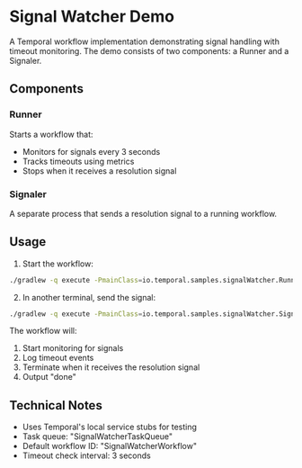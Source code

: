 # Signal Watcher Demo

A Temporal workflow implementation demonstrating signal handling with timeout monitoring. The demo consists of two components: a Runner and a Signaler.

## Components

### Runner
Starts a workflow that:
- Monitors for signals every 3 seconds
- Tracks timeouts using metrics
- Stops when it receives a resolution signal

### Signaler
A separate process that sends a resolution signal to a running workflow.

## Usage

1. Start the workflow:
```bash
./gradlew -q execute -PmainClass=io.temporal.samples.signalWatcher.Runner
```

2. In another terminal, send the signal:
```bash
./gradlew -q execute -PmainClass=io.temporal.samples.signalWatcher.Signaler
```

The workflow will:
1. Start monitoring for signals
2. Log timeout events
3. Terminate when it receives the resolution signal
4. Output "done"

## Technical Notes
- Uses Temporal's local service stubs for testing
- Task queue: "SignalWatcherTaskQueue"
- Default workflow ID: "SignalWatcherWorkflow"
- Timeout check interval: 3 seconds